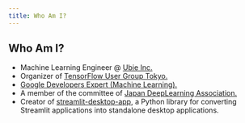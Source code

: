 ```yaml
---
title: Who Am I?
---
```


## Who Am I?

- Machine Learning Engineer @ [Ubie Inc.](https://ubie.life/)
- Organizer of [TensorFlow User Group Tokyo.](https://tfug.jp)
- [Google Developers Expert (Machine Learning).](https://developers.google.com/experts/people/mitsuhisa-ota)
- A member of the committee of [Japan DeepLearning Association.](https://www.jdla.org/)
- Creator of [streamlit-desktop-app](https://github.com/ohtaman/streamlit-desktop-app), a Python library for converting Streamlit applications into standalone desktop applications.
